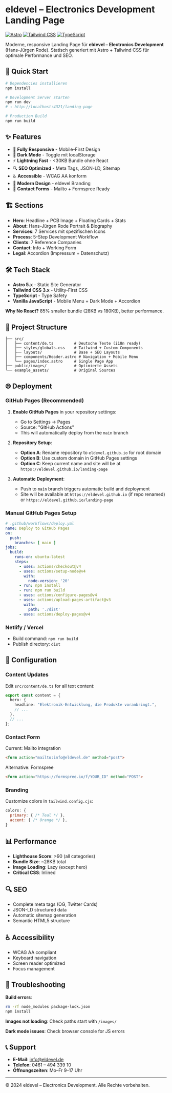 # eldevel – Electronics Development Landing Page

[![Astro](https://img.shields.io/badge/Built%20with-Astro-ff5d01?logo=astro&logoColor=white)](https://astro.build)
[![Tailwind CSS](https://img.shields.io/badge/Styled%20with-Tailwind%20CSS-06b6d4?logo=tailwindcss&logoColor=white)](https://tailwindcss.com)
[![TypeScript](https://img.shields.io/badge/Written%20in-TypeScript-3178c6?logo=typescript&logoColor=white)](https://www.typescriptlang.org)

Moderne, responsive Landing Page für **eldevel – Electronics Development** (Hans-Jürgen Rode). 
Statisch generiert mit Astro + Tailwind CSS für optimale Performance und SEO.

## 🚀 Quick Start

```bash
# Dependencies installieren
npm install

# Development Server starten
npm run dev
# → http://localhost:4321/landing-page

# Production Build
npm run build
```

## ✨ Features

- 📱 **Fully Responsive** - Mobile-First Design
- 🌙 **Dark Mode** - Toggle mit localStorage
- ⚡ **Lightning Fast** - <30KB Bundle ohne React
- 🔍 **SEO Optimized** - Meta Tags, JSON-LD, Sitemap
- ♿ **Accessible** - WCAG AA konform
- 🎨 **Modern Design** - eldevel Branding
- 📧 **Contact Forms** - Mailto + Formspree Ready

## 🏗️ Sections

- **Hero**: Headline + PCB Image + Floating Cards + Stats
- **About**: Hans-Jürgen Rode Portrait & Biography  
- **Services**: 7 Services mit spezifischen Icons
- **Process**: 5-Step Development Workflow
- **Clients**: 7 Reference Companies
- **Contact**: Info + Working Form
- **Legal**: Accordion (Impressum + Datenschutz)

## 🛠️ Tech Stack

- **Astro 5.x** - Static Site Generator
- **Tailwind CSS 3.x** - Utility-First CSS
- **TypeScript** - Type Safety
- **Vanilla JavaScript** - Mobile Menu + Dark Mode + Accordion

**Why No React?** 85% smaller bundle (28KB vs 180KB), better performance.

## 📁 Project Structure

```
├── src/
│   ├── content/de.ts         # Deutsche Texte (i18n ready)
│   ├── styles/globals.css    # Tailwind + Custom Components
│   ├── layouts/              # Base + SEO Layouts
│   ├── components/Header.astro # Navigation + Mobile Menu
│   └── pages/index.astro     # Single Page App
├── public/images/            # Optimierte Assets
└── example_assets/           # Original Sources
```

## 🌐 Deployment

### GitHub Pages (Recommended)

1. **Enable GitHub Pages** in your repository settings:
   - Go to Settings → Pages
   - Source: "GitHub Actions"
   - This will automatically deploy from the `main` branch

2. **Repository Setup**:
   - **Option A**: Rename repository to `eldevel.github.io` for root domain
   - **Option B**: Use custom domain in GitHub Pages settings
   - **Option C**: Keep current name and site will be at `https://eldevel.github.io/landing-page`

3. **Automatic Deployment**:
   - Push to `main` branch triggers automatic build and deployment
   - Site will be available at `https://eldevel.github.io` (if repo renamed) or `https://eldevel.github.io/landing-page`

### Manual GitHub Pages Setup
```yaml
# .github/workflows/deploy.yml
name: Deploy to GitHub Pages
on:
  push:
    branches: [ main ]
jobs:
  build:
    runs-on: ubuntu-latest
    steps:
      - uses: actions/checkout@v4
      - uses: actions/setup-node@v4
        with:
          node-version: '20'
      - run: npm install
      - run: npm run build
      - uses: actions/configure-pages@v4
      - uses: actions/upload-pages-artifact@v3
        with:
          path: './dist'
      - uses: actions/deploy-pages@v4
```

### Netlify / Vercel
- Build command: `npm run build`
- Publish directory: `dist`

## 🔧 Configuration

### Content Updates
Edit `src/content/de.ts` for all text content:
```typescript
export const content = {
  hero: {
    headline: "Elektronik-Entwicklung, die Produkte voranbringt.",
    // ...
  },
  // ...
};
```

### Contact Form
Current: Mailto integration
```html
<form action="mailto:info@eldevel.de" method="post">
```

Alternative: Formspree
```html
<form action="https://formspree.io/f/YOUR_ID" method="POST">
```

### Branding
Customize colors in `tailwind.config.cjs`:
```javascript
colors: {
  primary: { /* Teal */ },
  accent: { /* Orange */ },
}
```

## 📊 Performance

- **Lighthouse Score**: >90 (all categories)
- **Bundle Size**: ~28KB total
- **Image Loading**: Lazy (except hero)
- **Critical CSS**: Inlined

## 🔍 SEO

- Complete meta tags (OG, Twitter Cards)
- JSON-LD structured data
- Automatic sitemap generation
- Semantic HTML5 structure

## ♿ Accessibility

- WCAG AA compliant
- Keyboard navigation
- Screen reader optimized
- Focus management

## 🐛 Troubleshooting

**Build errors**:
```bash
rm -rf node_modules package-lock.json
npm install
```

**Images not loading**: Check paths start with `/images/`

**Dark mode issues**: Check browser console for JS errors

## 📞 Support

- **E-Mail**: info@eldevel.de
- **Telefon**: 0461 – 494 339 10
- **Öffnungszeiten**: Mo–Fr 9–17 Uhr

---

© 2024 eldevel – Electronics Development. Alle Rechte vorbehalten.